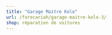 ```yaml
---
title: "Garage Maitre Kolo"
url: /forecariah/garage-maitre-kolo-3/
shop: réparation de voitures
---
```

